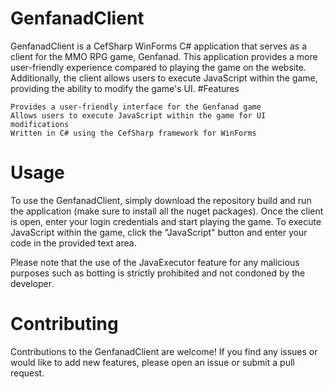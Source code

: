 # GenfanadClient

GenfanadClient is a CefSharp WinForms C# application that serves as a client for the MMO RPG game, Genfanad. This application provides a more user-friendly experience compared to playing the game on the website. Additionally, the client allows users to execute JavaScript within the game, providing the ability to modify the game's UI.
#Features

    Provides a user-friendly interface for the Genfanad game
    Allows users to execute JavaScript within the game for UI modifications
    Written in C# using the CefSharp framework for WinForms

# Usage

To use the GenfanadClient, simply download the repository build and run the application (make sure to install all the nuget packages). Once the client is open, enter your login credentials and start playing the game. To execute JavaScript within the game, click the "JavaScript" button and enter your code in the provided text area.

Please note that the use of the JavaExecutor feature for any malicious purposes such as botting is strictly prohibited and not condoned by the developer.
# Contributing

Contributions to the GenfanadClient are welcome! If you find any issues or would like to add new features, please open an issue or submit a pull request.
